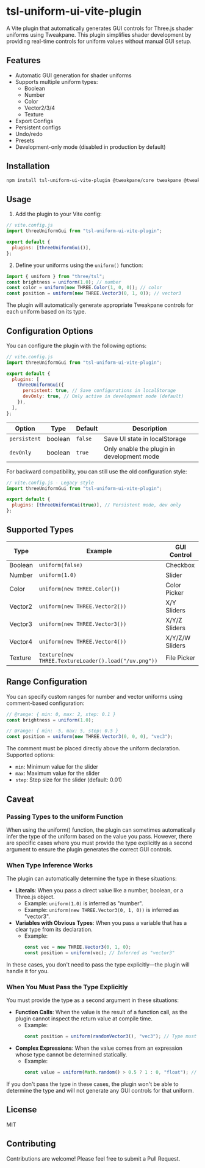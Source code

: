 # tsl-uniform-ui-vite-plugin

A Vite plugin that automatically generates GUI controls for Three.js shader
uniforms using Tweakpane. This plugin simplifies shader development by providing
real-time controls for uniform values without manual GUI setup.

## Features

- Automatic GUI generation for shader uniforms
- Supports multiple uniform types:
  - Boolean
  - Number
  - Color
  - Vector2/3/4
  - Texture
- Export Configs
- Persistent configs
- Undo/redo
- Presets
- Development-only mode (disabled in production by default)

## Installation

```bash
npm install tsl-uniform-ui-vite-plugin @tweakpane/core tweakpane @tweakpane/plugin-essentials tweakpane-plugin-file-import
```

## Usage

1. Add the plugin to your Vite config:

```javascript
// vite.config.js
import threeUniformGui from "tsl-uniform-ui-vite-plugin";

export default {
  plugins: [threeUniformGui()],
};
```

2. Define your uniforms using the `uniform()` function:

```javascript
import { uniform } from "three/tsl";
const brightness = uniform(1.0); // number
const color = uniform(new THREE.Color(1, 0, 0)); // color
const position = uniform(new THREE.Vector3(0, 1, 0)); // vector3
```

The plugin will automatically generate appropriate Tweakpane controls for each
uniform based on its type.

## Configuration Options

You can configure the plugin with the following options:

```javascript
// vite.config.js
import threeUniformGui from "tsl-uniform-ui-vite-plugin";

export default {
  plugins: [
    threeUniformGui({
      persistent: true, // Save configurations in localStorage
      devOnly: true, // Only active in development mode (default)
    }),
  ],
};
```

| Option       | Type    | Default | Description                                |
| ------------ | ------- | ------- | ------------------------------------------ |
| `persistent` | boolean | `false` | Save UI state in localStorage              |
| `devOnly`    | boolean | `true`  | Only enable the plugin in development mode |

For backward compatibility, you can still use the old configuration style:

```javascript
// vite.config.js - Legacy style
import threeUniformGui from "tsl-uniform-ui-vite-plugin";

export default {
  plugins: [threeUniformGui(true)], // Persistent mode, dev only
};
```

## Supported Types

| Type    | Example                                              | GUI Control     |
| ------- | ---------------------------------------------------- | --------------- |
| Boolean | `uniform(false)`                                     | Checkbox        |
| Number  | `uniform(1.0)`                                       | Slider          |
| Color   | `uniform(new THREE.Color())`                         | Color Picker    |
| Vector2 | `uniform(new THREE.Vector2())`                       | X/Y Sliders     |
| Vector3 | `uniform(new THREE.Vector3())`                       | X/Y/Z Sliders   |
| Vector4 | `uniform(new THREE.Vector4())`                       | X/Y/Z/W Sliders |
| Texture | `texture(new THREE.TextureLoader().load("/uv.png"))` | File Picker     |

## Range Configuration

You can specify custom ranges for number and vector uniforms using comment-based
configuration:

```javascript
// @range: { min: 0, max: 2, step: 0.1 }
const brightness = uniform(1.0);

// @range: { min: -5, max: 5, step: 0.5 }
const position = uniform(new THREE.Vector3(0, 0, 0), "vec3");
```

The comment must be placed directly above the uniform declaration. Supported
options:

- `min`: Minimum value for the slider
- `max`: Maximum value for the slider
- `step`: Step size for the slider (default: 0.01)

## Caveat

### Passing Types to the uniform Function

When using the uniform() function, the plugin can sometimes automatically infer
the type of the uniform based on the value you pass. However, there are specific
cases where you must provide the type explicitly as a second argument to ensure
the plugin generates the correct GUI controls.

### When Type Inference Works

The plugin can automatically determine the type in these situations:

- **Literals**: When you pass a direct value like a number, boolean, or a
  Three.js object.
  - Example: `uniform(1.0)` is inferred as "number".
  - Example: `uniform(new THREE.Vector3(0, 1, 0))` is inferred as "vector3".
- **Variables with Obvious Types**: When you pass a variable that has a clear
  type from its declaration.
  - Example:
    ```javascript
    const vec = new THREE.Vector3(0, 1, 0);
    const position = uniform(vec); // Inferred as "vector3"
    ```

In these cases, you don't need to pass the type explicitly—the plugin will
handle it for you.

### When You Must Pass the Type Explicitly

You must provide the type as a second argument in these situations:

- **Function Calls**: When the value is the result of a function call, as the
  plugin cannot inspect the return value at compile time.
  - Example:
    ```javascript
    const position = uniform(randomVector3(), "vec3"); // Type must be specified
    ```
- **Complex Expressions**: When the value comes from an expression whose type
  cannot be determined statically.
  - Example:
    ```javascript
    const value = uniform(Math.random() > 0.5 ? 1 : 0, "float"); // Type should be specified
    ```

If you don't pass the type in these cases, the plugin won't be able to determine
the type and will not generate any GUI controls for that uniform.

## License

MIT

## Contributing

Contributions are welcome! Please feel free to submit a Pull Request.
